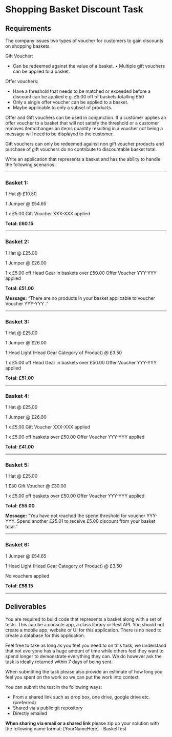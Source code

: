 # Shopping Basket Discount Task

## Requirements
The company issues two types of voucher for customers to gain discounts on shopping baskets. 

Gift Voucher:
- Can be redeemed against the value of a basket. 
•             Multiple gift vouchers can be applied to a basket. 

Offer vouchers:
- Have a threshold that needs to be matched or exceeded before a discount can be applied e.g. £5.00 off of baskets totalling £50
- Only a single offer voucher can be applied to a basket. 
- Maybe applicable to only a subset of products.

Offer and Gift vouchers can be used in conjunction. If a customer applies an offer voucher to a basket that will not satisfy the threshold or a customer removes item/changes an items quantity resulting in a voucher not being a message will need to be displayed to the customer.  

Gift vouchers can only be redeemed against non gift voucher products and purchase of gift vouchers do no contribute to discountable basket total.

Write an application that represents a basket and has the ability to handle the following scenarios:

---

### Basket 1:

1 Hat @ £10.50

1 Jumper @ £54.65

1 x £5.00 Gift Voucher XXX-XXX applied


**Total: £60.15**

---

### Basket 2:

1 Hat @ £25.00

1 Jumper @ £26.00

1 x £5.00 off Head Gear in baskets over £50.00 Offer Voucher YYY-YYY applied

**Total: £51.00**

**Message:** “There are no products in your basket applicable to voucher Voucher YYY-YYY .”

---

### Basket 3:

1 Hat @ £25.00

1 Jumper @ £26.00

1 Head Light (Head Gear Category of Product)  @ £3.50

1 x £5.00 off Head Gear in baskets over £50.00 Offer Voucher YYY-YYY applied

**Total: £51.00**

---

### Basket 4:

1 Hat @ £25.00

1 Jumper @ £26.00

1 x £5.00 Gift Voucher XXX-XXX applied

1 x £5.00 off baskets over £50.00 Offer Voucher YYY-YYY applied

**Total: £41.00**

---

### Basket 5:

1 Hat @ £25.00

1 £30 Gift Voucher @ £30.00

1 x £5.00 off baskets over £50.00 Offer Voucher YYY-YYY applied

**Total: £55.00**

**Message:** “You have not reached the spend threshold for voucher YYY-YYY. Spend another £25.01 to receive £5.00 discount from your basket total.”

---

### Basket 6:

1 Jumper @ £54.65

1 Head Light (Head Gear Category of Product)  @ £3.50

No vouchers applied

**Total: £58.15**

---

## Deliverables
You are required to build code that represents a basket along with a set of tests. This can be a console app, a class library or Rest API. You should not create a mobile app, website or UI for this application. There is no need to create a database for this application.

Feel free to take as long as you feel you need to on this task, we understand that not everyone has a huge amount of time while others feel they want to spend longer to demonstrate everything they can.  We do however ask the task is ideally returned within 7 days of being sent.

When submitting the task please also provide an estimate of how long you feel you spent on the work so we can put the work into context.

You can submit the test in the following ways:
- From a shared link such as drop box, one drive, google drive etc. (preferred)
- Shared via a public git repository
- Directly emailed

**When sharing via email or a shared link** please zip up your solution with the following name format: [YourNameHere] - BasketTest